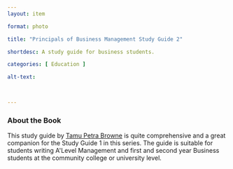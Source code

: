 ```yaml
---
layout: item 

format: photo 

title: "Principals of Business Management Study Guide 2"

shortdesc: A study guide for business students. 

categories: [ Education ] 

alt-text:  

 

--- 
```




### About the Book

This study guide by [Tamu Petra Browne](https://cfbcworks.github.io/Independence40SKN/people/SKN40_A41.html) is quite comprehensive and a great companion for the Study Guide 1 in this series. The guide is suitable for students writing A'Level Management and first and second year Business students at the community college or university level.
